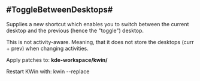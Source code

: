 #ToggleBetweenDesktops#
---

Supplies a new shortcut which enables you to switch between
the current desktop and the previous (hence the "toggle") desktop.

This is not activity-aware. Meaning, that it does not store the
desktops (curr + prev) when changing activities.

Apply patches to: **kde-workspace/kwin/**

Restart KWin with: kwin --replace